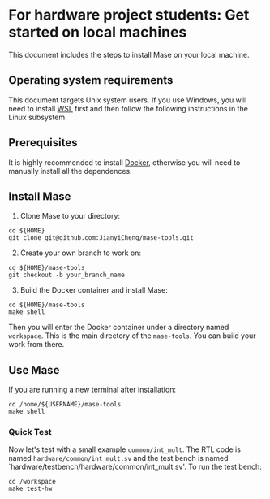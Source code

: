 # For hardware project students: Get started on local machines

This document includes the steps to install Mase on your local machine.

## Operating system requirements

This document targets Unix system users. If you use Windows, you will need to install [WSL](https://learn.microsoft.com/en-us/windows/wsl/install) first and then follow the following instructions in the Linux subsystem.

## Prerequisites

It is highly recommended to install [Docker](https://www.docker.com/), otherwise you will need to manually install all the dependences.

## Install Mase

1. Clone Mase to your directory:
```shell
cd ${HOME}
git clone git@github.com:JianyiCheng/mase-tools.git
```

2. Create your own branch to work on:
```shell
cd ${HOME}/mase-tools
git checkout -b your_branch_name
```

3. Build the Docker container and install Mase:
```shell
cd ${HOME}/mase-tools
make shell
```
Then you will enter the Docker container under a directory named `workspace`. This is the main directory of the `mase-tools`. You can build your work from there.

## Use Mase

If you are running a new terminal after installation:
```shell
cd /home/${USERNAME}/mase-tools
make shell
```

### Quick Test

Now let's test with a small example `common/int_mult`. The RTL code is named `hardware/common/int_mult.sv` and the test bench is named `hardware/testbench/hardware/common/int_mult.sv'. To run the test bench:
```shell
cd /workspace
make test-hw
```

